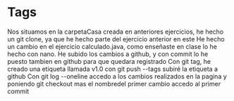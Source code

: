 # Tags
Nos situamos en la carpetaCasa creada en anteriores ejercicios, he hecho un git clone, ya que he hecho parte del ejercicio anterior en este
He hecho un cambio en el ejercicio calculado.java, como enseñaste en clase lo he hecho con nano.
He subido los cambios a github, y con commit lo he puesto tambien en github para que quedara registrado
Con git tag, he creado una etiqueta llamada v1.0
con git push --tags subiré la etiqueta a github
Con git log --oneline accedo a los cambios realizados en la pagina 
y poniendo git checkout mas el nombredel primer cambio accedo al primer commit
